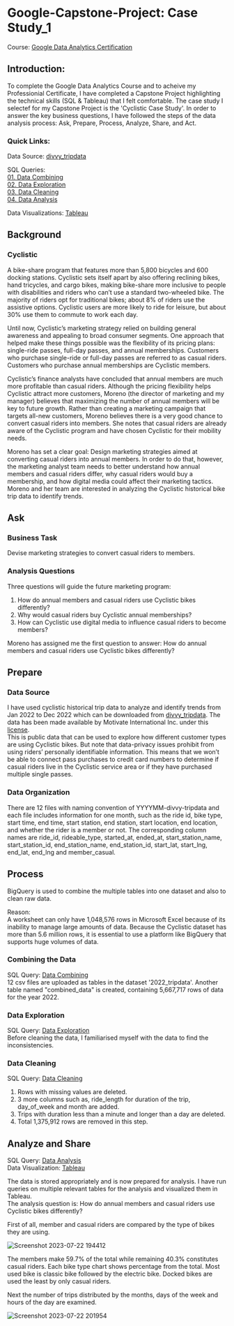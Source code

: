 # Google-Capstone-Project: Case Study_1
Course: [Google Data Analytics Certification](https://www.coursera.org/learn/google-data-analytics-capstone)
## Introduction:
To complete the Google Data Analytics Course and to acheive my Professionial Certificate, I have completed a Capstone Project highlighting the technical skills (SQL & Tableau) that I felt comfortable. The case study I selectef for my Capstone Project is the 'Cyclistic Case Study'. In order to answer the key business questions, I have followed the steps of the data analysis process: Ask, Prepare, Process, Analyze, Share, and Act.
### Quick Links: 
Data Source: [divvy_tripdata](https://divvy-tripdata.s3.amazonaws.com/index.html)

SQL Queries:  
[01. Data Combining](https://github.com/Avi6584/Google-Capstone-Project/blob/main/01.%20Data%20Combining.sql)  
[02. Data Exploration](https://github.com/Avi6584/Google-Capstone-Project/blob/main/02.%20Data%20Exploration.sql)  
[03. Data Cleaning](https://github.com/Avi6584/Google-Capstone-Project/blob/main/03.%20Data%20Cleaning.sql)  
[04. Data Analysis](https://github.com/Avi6584/Google-Capstone-Project/blob/main/04.%20Data%20Analysis.sql)  

Data Visualizations: [Tableau](https://public.tableau.com/app/profile/avinash.matla/viz/Cyclist-Data_Casestudy/TripsatStartStations?publish=yes)
## Background
### Cyclistic
A bike-share program that features more than 5,800 bicycles and 600 docking stations. Cyclistic sets itself apart by also offering reclining bikes, hand tricycles, and cargo bikes, making bike-share more inclusive to people with disabilities and riders who can’t use a standard two-wheeled bike. The majority of riders opt for traditional bikes; about 8% of riders use the assistive options. Cyclistic users are more likely to ride for leisure, but about 30% use them to commute to work each day.   
  
Until now, Cyclistic’s marketing strategy relied on building general awareness and appealing to broad consumer segments. One approach that helped make these things possible was the flexibility of its pricing plans: single-ride passes, full-day passes, and annual memberships. Customers who purchase single-ride or full-day passes are referred to as casual riders. Customers who purchase annual memberships are Cyclistic members.  
  
Cyclistic’s finance analysts have concluded that annual members are much more profitable than casual riders. Although the pricing flexibility helps Cyclistic attract more customers, Moreno (the director of marketing and my manager) believes that maximizing the number of annual members will be key to future growth. Rather than creating a marketing campaign that targets all-new customers, Moreno believes there is a very good chance to convert casual riders into members. She notes that casual riders are already aware of the Cyclistic program and have chosen Cyclistic for their mobility needs.  

Moreno has set a clear goal: Design marketing strategies aimed at converting casual riders into annual members. In order to do that, however, the marketing analyst team needs to better understand how annual members and casual riders differ, why casual riders would buy a membership, and how digital media could affect their marketing tactics. Moreno and her team are interested in analyzing the Cyclistic historical bike trip data to identify trends.  
## Ask
### Business Task
Devise marketing strategies to convert casual riders to members.
### Analysis Questions
Three questions will guide the future marketing program:  
1. How do annual members and casual riders use Cyclistic bikes differently?  
2. Why would casual riders buy Cyclistic annual memberships?  
3. How can Cyclistic use digital media to influence casual riders to become members?  

Moreno has assigned me the first question to answer: How do annual members and casual riders use Cyclistic bikes differently?
## Prepare
### Data Source
I have used cyclistic historical trip data to analyze and identify trends from Jan 2022 to Dec 2022 which can be downloaded from [divvy_tripdata](https://divvy-tripdata.s3.amazonaws.com/index.html). The data has been made available by Motivate International Inc. under this [license](https://www.divvybikes.com/data-license-agreement).  
This is public data that can be used to explore how different customer types are using Cyclistic bikes. But note that data-privacy issues prohibit from using riders’ personally identifiable information. This means that we won’t be able to connect pass purchases to credit card numbers to determine if casual riders live in the Cyclistic service area or if they have purchased multiple single passes.
### Data Organization
There are 12 files with naming convention of YYYYMM-divvy-tripdata and each file includes information for one month, such as the ride id, bike type, start time, end time, start station, end station, start location, end location, and whether the rider is a member or not. The corresponding column names are ride_id, rideable_type, started_at, ended_at, start_station_name, start_station_id, end_station_name, end_station_id, start_lat, start_lng, end_lat, end_lng and member_casual.
## Process
BigQuery is used to combine the multiple tables into one dataset and also to clean raw data.

Reason:  
A worksheet can only have 1,048,576 rows in Microsoft Excel because of its inability to manage large amounts of data. Because the Cyclistic dataset has more than 5.6 million rows, it is essential to use a platform like BigQuery that supports huge volumes of data.
### Combining the Data
SQL Query: [Data Combining](https://github.com/Avi6584/Google-Capstone-Project/blob/main/01.%20Data%20Combining.sql)  
12 csv files are uploaded as tables in the dataset '2022_tripdata'. Another table named "combined_data" is created, containing 5,667,717 rows of data for the year 2022.
### Data Exploration
SQL Query: [Data Exploration](https://github.com/Avi6584/Google-Capstone-Project/blob/main/02.%20Data%20Exploration.sql)  
Before cleaning the data, I familiarised myself with the data to find the inconsistencies.
### Data Cleaning
SQL Query: [Data Cleaning](https://github.com/Avi6584/Google-Capstone-Project/blob/main/03.%20Data%20Cleaning.sql)  
1. Rows with missing values are deleted.  
2. 3 more columns such as, ride_length for duration of the trip, day_of_week and month are added.  
3. Trips with duration less than a minute and longer than a day are deleted.
4. Total 1,375,912 rows are removed in this step.
## Analyze and Share
SQL Query: [Data Analysis](https://github.com/Avi6584/Google-Capstone-Project/blob/main/04.%20Data%20Analysis.sql)  
Data Visualization: [Tableau](https://public.tableau.com/app/profile/avinash.matla/viz/Cyclist-Data_Casestudy/TripsatStartStations?publish=yes)

The data is stored appropriately and is now prepared for analysis. I have run queries on multiple relevant tables for the analysis and visualized them in Tableau.  
The analysis question is: How do annual members and casual riders use Cyclistic bikes differently?

First of all, member and casual riders are compared by the type of bikes they are using.

![Screenshot 2023-07-22 194412](https://github.com/Avi6584/Google-Capstone-Project/assets/89294923/03098121-6182-43d5-a0b1-72e00743e597)

The members make 59.7% of the total while remaining 40.3% constitutes casual riders. Each bike type chart shows percentage from the total. Most used bike is classic bike followed by the electric bike. Docked bikes are used the least by only casual riders.
  
Next the number of trips distributed by the months, days of the week and hours of the day are examined.

![Screenshot 2023-07-22 201954](https://github.com/Avi6584/Google-Capstone-Project/assets/89294923/c3d18800-3106-4b7c-b44b-6a3730868d1b)

